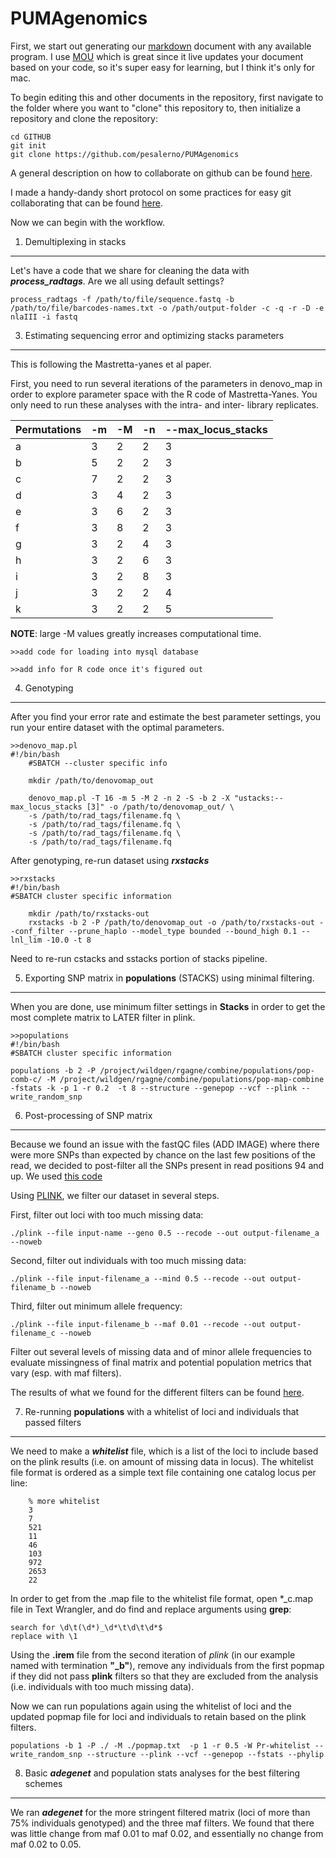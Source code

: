 PUMAgenomics
======

First, we start out generating our [markdown](https://en.wikipedia.org/wiki/Markdown) document with any available program. I use [MOU](http://25.io/mou/) which is great since it live updates your document based on your code, so it's super easy for learning, but I think it's only for mac. 


To begin editing this and other documents in the repository, first navigate to the folder where you want to "clone" this repository to, then initialize a repository and clone the repository:

	cd GITHUB
	git init
	git clone https://github.com/pesalerno/PUMAgenomics

A general description on how to collaborate on github can be found [here](http://code.tutsplus.com/tutorials/how-to-collaborate-on-github--net-34267).

I made a handy-dandy short protocol on some practices for easy git collaborating that can be found [here](https://github.com/pesalerno/PUMAgenomics/blob/master/git-collaborating-protocol.md). 


Now we can begin with the workflow. 

1. Demultiplexing in stacks
-----

Let's have a code that we share for cleaning the data with ***process_radtags***. Are we all using default settings?

	process_radtags -f /path/to/file/sequence.fastq -b /path/to/file/barcodes-names.txt -o /path/output-folder -c -q -r -D -e nlaIII -i fastq



3. Estimating sequencing error and optimizing stacks parameters 
-----

This is following the Mastretta-yanes et al paper. 

First, you need to run several iterations of the parameters in denovo_map in order to explore parameter space with the R code of Mastretta-Yanes. You only need to run these analyses with the intra- and inter- library replicates. 



Permutations | -m | -M | -n | --max_locus_stacks 
------------ | ------------- | ------------ | ------------- | ------------ |
a | 3 | 2 | 2 | 3 | 
b | 5 | 2 | 2 | 3 |
c | 7 | 2 | 2 | 3 | 
d | 3 | 4 | 2 | 3 |
e | 3 | 6 | 2 | 3 |
f | 3 | 8 | 2 | 3 |
g | 3 | 2 | 4 | 3 |
h | 3 | 2 | 6 | 3 |
i | 3 | 2 | 8 | 3 |
j | 3 | 2 | 2 | 4 |
k | 3 | 2 | 2 | 5 |


**NOTE**: large -M values greatly increases computational time. 

	>>add code for loading into mysql database
	
	>>add info for R code once it's figured out

4. Genotyping
-------

After you find your error rate and estimate the best parameter settings, you run your entire dataset with the optimal parameters. 

	>>denovo_map.pl 
	#!/bin/bash
        #SBATCH --cluster specific info

        mkdir /path/to/denovomap_out

        denovo_map.pl -T 16 -m 5 -M 2 -n 2 -S -b 2 -X "ustacks:--max_locus_stacks [3]" -o /path/to/denovomap_out/ \
        -s /path/to/rad_tags/filename.fq \ 
        -s /path/to/rad_tags/filename.fq \
        -s /path/to/rad_tags/filename.fq \
        -s /path/to/rad_tags/filename.fq 

After genotyping, re-run dataset using ***rxstacks***

	>>rxstacks
	#!/bin/bash
	#SBATCH cluster specific information 

        mkdir /path/to/rxstacks-out
        rxstacks -b 2 -P /path/to/denovomap_out -o /path/to/rxstacks-out --conf_filter --prune_haplo --model_type bounded --bound_high 0.1 --lnl_lim -10.0 -t 8

Need to re-run cstacks and sstacks portion of stacks pipeline. 

5. Exporting SNP matrix in **populations** (STACKS) using minimal filtering.
------

When you are done, use minimum filter settings in **Stacks** in order to get the most complete matrix to LATER filter in plink. 

	>>populations 
	#!/bin/bash
	#SBATCH cluster specific information 

	populations -b 2 -P /project/wildgen/rgagne/combine/populations/pop-comb-c/ -M /project/wildgen/rgagne/combine/populations/pop-map-combine -fstats -k -p 1 -r 0.2  -t 8 --structure --genepop --vcf --plink --write_random_snp


6. Post-processing of SNP matrix
-------

Because we found an issue with the fastQC files (ADD IMAGE) where there were more SNPs than expected by chance on the last few positions of the read, we decided to post-filter all the SNPs present in read positions 94 and up. We used [this code]()


Using [PLINK](http://pngu.mgh.harvard.edu/~purcell/plink/summary.shtml), we filter our dataset in several steps.

First, filter out loci with too much missing data:

	./plink --file input-name --geno 0.5 --recode --out output-filename_a --noweb

Second, filter out individuals with too much missing data:

	./plink --file input-filename_a --mind 0.5 --recode --out output-filename_b --noweb
	
Third, filter out minimum allele frequency:

	./plink --file input-filename_b --maf 0.01 --recode --out output-filename_c --noweb
 
Filter out several levels of missing data and of minor allele frequencies to evaluate missingness of final matrix and potential population metrics that vary (esp. with maf filters). 

The results of what we found for the different filters can be found [here](). 

7. Re-running **populations** with a whitelist of loci and individuals that passed filters
------

We need to make a ***whitelist*** file, which is a list of the loci to include based on the plink results (i.e. on amount of missing data in locus). The whitelist file format is ordered as a simple text file containing one catalog locus per line: 

		% more whitelist
		3
		7
		521
		11
		46
		103
		972
		2653
		22
		
		
In order to get from the .map file to the whitelist file format, open *_c.map file in Text Wrangler, and do find and replace arguments using **grep**:


	search for \d\t(\d*)_\d*\t\d\t\d*$
	replace with \1

Using the **.irem** file from the second iteration of *plink* (in our example named with termination **"_b"**), remove any individuals from the first popmap if they did not pass **plink** filters so that they are excluded from the analysis (i.e. individuals with too much missing data). 


Now we can run populations again using the whitelist of loci and the updated popmap file for loci and individuals to retain based on the plink filters.

	populations -b 1 -P ./ -M ./popmap.txt  -p 1 -r 0.5 -W Pr-whitelist --write_random_snp --structure --plink --vcf --genepop --fstats --phylip




8. Basic ***adegenet*** and population stats analyses for the best filtering schemes
-----


We ran ***adegenet*** for the more stringent filtered matrix (loci of more than 75% individuals genotyped) and the three maf filters. We found that there was little change from maf 0.01 to maf 0.02, and essentially no change from maf 0.02 to 0.05. 

